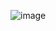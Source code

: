 
![image](https://user-images.githubusercontent.com/83489863/228164162-fe90ed69-e093-4093-b13e-82826d7c6e37.png)
